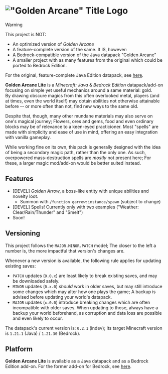 # !["Golden Arcane" Title Logo](/goldark_title_logo.png)

> [!WARNING]
> This project is NOT:
> - An optimized version of *Golden Arcane*
> - A feature-complete version of the same.
> It IS, however:
> - A Bedrock-compatible version of the Java datapack "Golden Arcane"
> - A smaller project with as many features from the original which could be ported to Bedrock Edition.
> 
> For the original, feature-complete Java Edition datapack, see [here](https://github.com/LumenfuchsStudios/GoldenArcane).

**Golden Arcane Lite** is a *Minecraft: Java* & *Bedrock Edition* datapack/add-on focusing on simple yet useful mechanics around a same material: gold.  
By drawing obscure magics from this often overlooked metal, players (and at times, even the world itself) may obtain abilities not otherwise attainable before -- or more often than not, find new ways to the same old.

Despite that, though, many other mundane materials may also serve on one's magical journey; Flowers, ores and gems, food and even ordinary blocks may be of relevance to a keen-eyed practicioner. Most "spells" are made with simplicity and ease of use in mind, offering an easy integration with vanilla gameplay.

While working fine on its own, this pack is generally designed with the idea of being a secondary magic path, rather than the only one. As such, overpowered mass-destruction spells are *mostly* not present here; For these, a larger magic mod/add-on would be better suited instead.

## Features

* [DEVEL] *Golden Arrow*, a boss-like entity with unique abilities and novelty loot.
  * Summon with `/function garrow:instance/spawn` (subject to change)
* [DEVEL] Spells! Currently only with two examples ("Weather: Clear/Rain/Thunder" and "Smelt")
* Soon!

## Versioning

This project follows the `MAJOR.MINOR.PATCH` model; The closer to the left a number is, the more impactful that version's changes are.

Whenever a new version is available, the following rule applies for updating existing saves:

* `PATCH` updates (`0.0.x`) are least likely to break existing saves, and may be downloaded safely.
* `MINOR` updates (`0.x.0`) *should* work in older saves, but may still introduce some changes which may alter how one plays the game; A backup is advised before updating your world's datapack.
* `MAJOR` updates (`x.0.0`) introduce breaking changes which are often incompatible with older saves. When updating to those, always have a backup your world beforehand, as corruption and data loss are possible and even likely to occur.

The datapack's current version is: `0.2.1` (indev); Its target Minecraft version is `1.21.1` (Java) / `1.21.30` (Bedrock).

## Platform

**Golden Arcane Lite** is available as a Java datapack and as a Bedrock Edition add-on. For the former add-on for Bedrock, see [here](https://github.com/Ayden-Foxx/TheGoldenArcane-BE).
